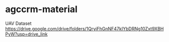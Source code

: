 # agccrm-material
UAV Dataset
https://drive.google.com/drive/folders/1QryiFhGnNF47kIYbDRNg10Zxt9XBHPyW?usp=drive_link
